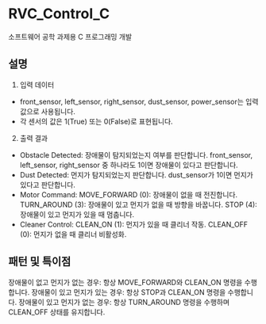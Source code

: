 # RVC_Control_C
소프트웨어 공학 과제용 C  프로그래밍 개발

## 설명
1. 입력 데이터
- front_sensor, left_sensor, right_sensor, dust_sensor, power_sensor는 입력 값으로 사용됩니다.
- 각 센서의 값은 1(True) 또는 0(False)로 표현됩니다.
2. 출력 결과
- Obstacle Detected: 장애물이 탐지되었는지 여부를 판단합니다. front_sensor, left_sensor, right_sensor 중 하나라도 1이면 장애물이 있다고 판단합니다.
- Dust Detected: 먼지가 탐지되었는지 판단합니다. dust_sensor가 1이면 먼지가 있다고 판단합니다.
- Motor Command:
MOVE_FORWARD (0): 장애물이 없을 때 전진합니다.
TURN_AROUND (3): 장애물이 있고 먼지가 없을 때 방향을 바꿉니다.
STOP (4): 장애물이 있고 먼지가 있을 때 멈춥니다.
- Cleaner Control:
CLEAN_ON (1): 먼지가 있을 때 클리너 작동.
CLEAN_OFF (0): 먼지가 없을 때 클리너 비활성화.

## 패턴 및 특이점
장애물이 없고 먼지가 없는 경우:
항상 MOVE_FORWARD와 CLEAN_ON 명령을 수행합니다.
장애물이 있고 먼지가 있는 경우:
항상 STOP과 CLEAN_ON 명령을 수행합니다.
장애물이 있고 먼지가 없는 경우:
항상 TURN_AROUND 명령을 수행하며 CLEAN_OFF 상태를 유지합니다.